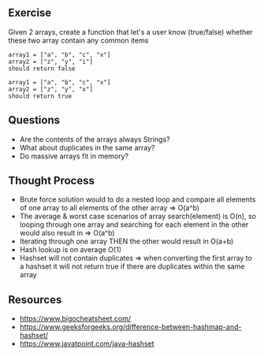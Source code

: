 ## Exercise

Given 2 arrays, create a function that let's a user know (true/false) whether these two array contain any common items
```
array1 = ["a", "b", "c", "x"]
array2 = ["z", "y", "i"]
should return false
```
```
array1 = ["a", "b", "c", "x"]
array2 = ["z", "y", "x"]
should return true
```

## Questions

- Are the contents of the arrays always Strings?
- What about duplicates in the same array?
- Do massive arrays fit in memory?

## Thought Process

- Brute force solution would to do a nested loop and compare all elements of one array to all elements of the other array => O(a^b)
- The average & worst case scenarios of array search(element) is O(n), so looping through one array and searching for each element in the other would also result in => O(a^b)
- Iterating through one array THEN the other would result in O(a+b)
- Hash lookup is on average O(1)
- Hashset will not contain duplicates => when converting the first array to a hashset it will not return true if there are duplicates within the same array

## Resources

- https://www.bigocheatsheet.com/
- https://www.geeksforgeeks.org/difference-between-hashmap-and-hashset/
- https://www.javatpoint.com/java-hashset